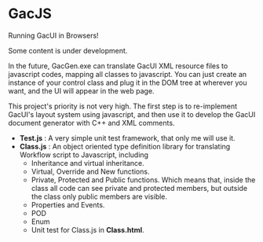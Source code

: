 # GacJS
Running GacUI in Browsers!

Some content is under development.

In the future, GacGen.exe can translate GacUI XML resource files to javascript codes, mapping all classes to javascript. You can just create an instance of your control class and plug it in the DOM tree at wherever you want, and the UI will appear in the web page.

This project's priority is not very high. The first step is to re-implement GacUI's layout system using javascript, and then use it to develop the GacUI document generator with C++ and XML comments.

* **Test.js** : A very simple unit test framework, that only me will use it.
* **Class.js** : An object oriented type definition library for translating Workflow script to Javascript, including
    * Inheritance and virtual inheritance.
    * Virtual, Override and New functions.
    * Private, Protected and Public functions. Which means that, inside the class all code can see private and protected members, but outside the class only public members are visible.
    * Properties and Events.
    * POD
    * Enum
    * Unit test for Class.js in **Class.html**.
